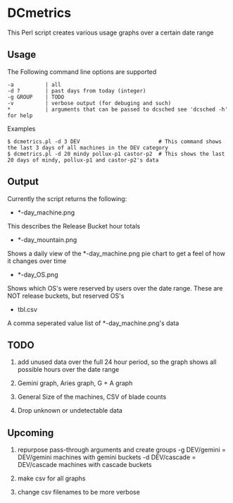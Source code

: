 DCmetrics
=============

This Perl script creates various usage graphs over a certain date range

Usage
-------

The Following command line options are supported

	-a 			| all
	-d ?  		| past days from today (integer)
	-g GROUP	| TODO
	-v			| verbose output (for debuging and such)
	*			| arguments that can be passed to dcsched see 'dcsched -h' for help

Examples

	$ dcmetrics.pl -d 3 DEV							# This command shows the last 3 days of all machines in the DEV category
	$ dcmetrics.pl -d 20 mindy pollux-p1 castor-p2 	# This shows the last 20 days of mindy, pollux-p1 and castor-p2's data

Output
-------

Currently the script returns the following:

* *-day_machine.png

This describes the Release Bucket hour totals

* *-day_mountain.png

Shows a daily view of the *-day_machine.png pie chart to get a feel of how it changes over time

* *-day_OS.png

Shows which OS's were reserved by users over the date range. These are NOT release buckets, but reserved OS's

* tbl.csv

A comma seperated value list of *-day_machine.png's data

TODO
------------

1. add unused data over the full 24 hour period, so the graph shows all possible hours over the date range

2. Gemini graph, Aries graph, G + A graph

3. General Size of the machines, CSV of blade counts

4. Drop unknown or undetectable data

Upcoming
------------

1. repurpose pass-through arguments and create groups 
	-g DEV/gemini  = DEV/gemini machines with gemini buckets
	-d DEV/cascade = DEV/cascade machines with cascade buckets
	
2. make csv for all graphs
3. change csv filenames to be more verbose
 





